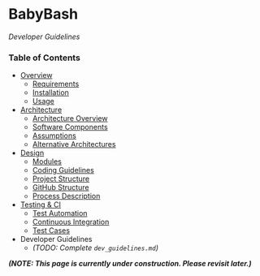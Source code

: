 # BabyBash
*Developer Guidelines*


### Table of Contents
- [Overview](../README.md)
  - [Requirements](../README.md#requirements)
  - [Installation](../README.md#installation)
  - [Usage](../README.md#usage)
- [Architecture](architecture.md)
  - [Architecture Overview](architecture.md#architecture-overview)
  - [Software Components](architecture.md#software-components)
  - [Assumptions](architecture.md#assumptions)
  - [Alternative Architectures](architecture.md#alternative-architectures)
- [Design](design.md)
  - [Modules](design.md#modules)
  - [Coding Guidelines](design.md#coding-guidelines)
  - [Project Structure](design.md#project-structure)
  - [GitHub Structure](design.md#github-structure)
  - [Process Description](design.md#process-description)
- [Testing & CI](testing.md)
  - [Test Automation](testing.md#test-automation)
  - [Continuous Integration](testing.md#continuous-integration)
  - [Test Cases](testing.md#test-cases)
- Developer Guidelines
  - *(TODO: Complete `dev_guidelines.md`)*


***(NOTE: This page is currently under construction. Please revisit later.)***
